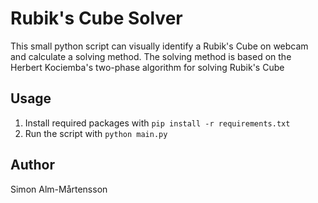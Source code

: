 # Rubik's Cube Solver

This small python script can visually identify a Rubik's Cube on webcam and calculate a solving method.
The solving method is based on the Herbert Kociemba's two-phase algorithm for solving Rubik's Cube

## Usage

1. Install required packages with `pip install -r requirements.txt`
2. Run the script with `python main.py`


## Author

Simon Alm-Mårtensson
